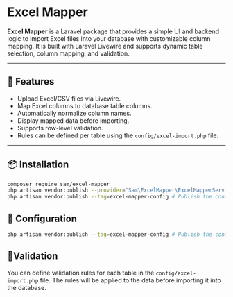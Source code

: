 # Excel Mapper

**Excel Mapper** is a Laravel package that provides a simple UI and backend logic to import Excel files into your database with customizable column mapping. It is built with Laravel Livewire and supports dynamic table selection, column mapping, and validation.

---

## 🚀 Features

- Upload Excel/CSV files via Livewire.
- Map Excel columns to database table columns.
- Automatically normalize column names.
- Display mapped data before importing.
- Supports row-level validation.
- Rules can be defined per table using the `config/excel-import.php` file.

---

## 📦 Installation

```bash
composer require sam/excel-mapper
php artisan vendor:publish --provider="Sam\ExcelMapper\ExcelMapperServiceProvider" 
php artisan vendor:publish --tag=excel-mapper-config # Publish the config file
```
## 📄 Configuration
```bash
php artisan vendor:publish --tag=excel-mapper-config # Publish the config file
```
## 🧪Validation
You can define validation rules for each table in the `config/excel-import.php` file. The rules will be applied to the data before importing it into the database.

